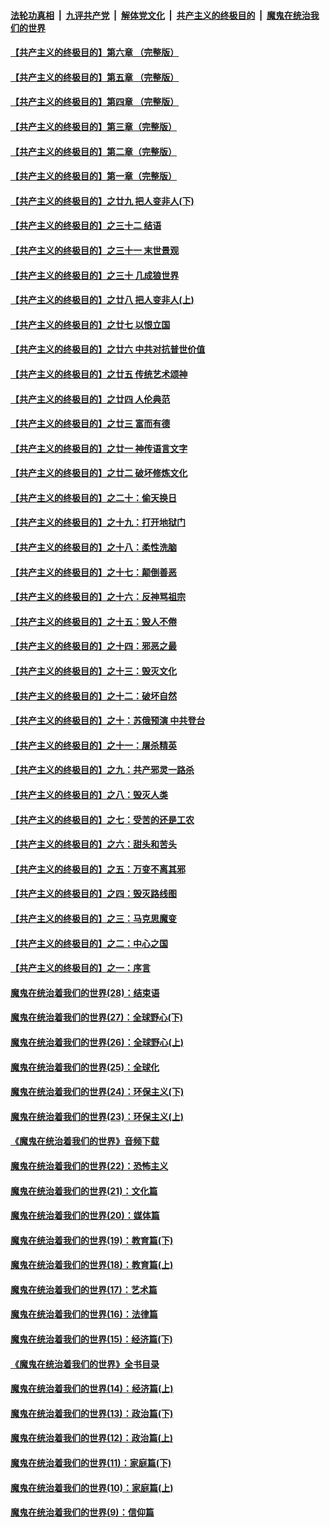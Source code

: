 ####  [法轮功真相](../../../../basic/blob/master/README.md?t=03141013) &nbsp;|&nbsp; [九评共产党](../../../../9ping.md/blob/master/README.md?t=03141013) &nbsp;|&nbsp; [解体党文化](../../../../jtdwh.md/blob/master/README.md?t=03141013)  &nbsp;|&nbsp; [共产主义的终极目的](../../../../gczydzjmd.md/blob/master/README.md?t=03141013) &nbsp;|&nbsp; [魔鬼在统治我们的世界](../../../../mgztzwmdsj.md/blob/master/README.md?t=03141013) 

#### [【共产主义的终极目的】第六章 （完整版）](../pages/nsc422/n11428913.md?t=03141013) 

#### [【共产主义的终极目的】第五章 （完整版）](../pages/nsc422/n11428912.md?t=03141013) 

#### [【共产主义的终极目的】第四章 （完整版）](../pages/nsc422/n11428907.md?t=03141013) 

#### [【共产主义的终极目的】第三章（完整版）](../pages/nsc422/n11428848.md?t=03141013) 

#### [【共产主义的终极目的】第二章（完整版）](../pages/nsc422/n11428831.md?t=03141013) 

#### [【共产主义的终极目的】第一章（完整版）](../pages/nsc422/n11417651.md?t=03141013) 

#### [【共产主义的终极目的】之廿九 把人变非人(下)](../pages/nsc422/n11344140.md?t=03141013) 

#### [【共产主义的终极目的】之三十二 结语](../pages/nsc422/n11360535.md?t=03141013) 

#### [【共产主义的终极目的】之三十一 末世景观](../pages/nsc422/n11351129.md?t=03141013) 

#### [【共产主义的终极目的】之三十 几成狼世界](../pages/nsc422/n11348280.md?t=03141013) 

#### [【共产主义的终极目的】之廿八 把人变非人(上)](../pages/nsc422/n11340492.md?t=03141013) 

#### [【共产主义的终极目的】之廿七 以恨立国](../pages/nsc422/n11336944.md?t=03141013) 

#### [【共产主义的终极目的】之廿六 中共对抗普世价值](../pages/nsc422/n11324785.md?t=03141013) 

#### [【共产主义的终极目的】之廿五 传统艺术颂神](../pages/nsc422/n11296396.md?t=03141013) 

#### [【共产主义的终极目的】之廿四 人伦典范](../pages/nsc422/n11296397.md?t=03141013) 

#### [【共产主义的终极目的】之廿三 富而有德](../pages/nsc422/n11283598.md?t=03141013) 

#### [【共产主义的终极目的】之廿一 神传语言文字](../pages/nsc422/n11263265.md?t=03141013) 

#### [【共产主义的终极目的】之廿二 破坏修炼文化](../pages/nsc422/n11245728.md?t=03141013) 

#### [【共产主义的终极目的】之二十：偷天换日](../pages/nsc422/n11238846.md?t=03141013) 

#### [【共产主义的终极目的】之十九：打开地狱门](../pages/nsc422/n11206376.md?t=03141013) 

#### [【共产主义的终极目的】之十八：柔性洗脑](../pages/nsc422/n11199994.md?t=03141013) 

#### [【共产主义的终极目的】之十七：颠倒善恶](../pages/nsc422/n11179782.md?t=03141013) 

#### [【共产主义的终极目的】之十六：反神骂祖宗](../pages/nsc422/n11166798.md?t=03141013) 

#### [【共产主义的终极目的】之十五：毁人不倦](../pages/nsc422/n11166792.md?t=03141013) 

#### [【共产主义的终极目的】之十四：邪恶之最](../pages/nsc422/n11150249.md?t=03141013) 

#### [【共产主义的终极目的】之十三：毁灭文化](../pages/nsc422/n11135227.md?t=03141013) 

#### [【共产主义的终极目的】之十二：破坏自然](../pages/nsc422/n11135214.md?t=03141013) 

#### [【共产主义的终极目的】之十：苏俄预演 中共登台](../pages/nsc422/n11118424.md?t=03141013) 

#### [【共产主义的终极目的】之十一：屠杀精英](../pages/nsc422/n11118442.md?t=03141013) 

#### [【共产主义的终极目的】之九：共产邪灵一路杀](../pages/nsc422/n11114139.md?t=03141013) 

#### [【共产主义的终极目的】之八：毁灭人类](../pages/nsc422/n11108503.md?t=03141013) 

#### [【共产主义的终极目的】之七：受苦的还是工农](../pages/nsc422/n11101809.md?t=03141013) 

#### [【共产主义的终极目的】之六：甜头和苦头](../pages/nsc422/n11096971.md?t=03141013) 

#### [【共产主义的终极目的】之五：万变不离其邪](../pages/nsc422/n11091285.md?t=03141013) 

#### [【共产主义的终极目的】之四：毁灭路线图](../pages/nsc422/n11086284.md?t=03141013) 

#### [【共产主义的终极目的】之三：马克思魔变](../pages/nsc422/n11061941.md?t=03141013) 

#### [【共产主义的终极目的】之二：中心之国](../pages/nsc422/n11047728.md?t=03141013) 

#### [【共产主义的终极目的】之一：序言](../pages/nsc422/n11086077.md?t=03141013) 

#### [魔鬼在统治着我们的世界(28)：结束语](../pages/nsc422/n10936246.md?t=03141013) 

#### [魔鬼在统治着我们的世界(27)：全球野心(下)](../pages/nsc422/n10928319.md?t=03141013) 

#### [魔鬼在统治着我们的世界(26)：全球野心(上)](../pages/nsc422/n10900318.md?t=03141013) 

#### [魔鬼在统治着我们的世界(25)：全球化](../pages/nsc422/n10788205.md?t=03141013) 

#### [魔鬼在统治着我们的世界(24)：环保主义(下)](../pages/nsc422/n10695307.md?t=03141013) 

#### [魔鬼在统治着我们的世界(23)：环保主义(上)](../pages/nsc422/n10688613.md?t=03141013) 

#### [《魔鬼在统治着我们的世界》音频下载](../pages/nsc422/n10635553.md?t=03141013) 

#### [魔鬼在统治着我们的世界(22)：恐怖主义](../pages/nsc422/n10614727.md?t=03141013) 

#### [魔鬼在统治着我们的世界(21)：文化篇](../pages/nsc422/n10597706.md?t=03141013) 

#### [魔鬼在统治着我们的世界(20)：媒体篇](../pages/nsc422/n10586579.md?t=03141013) 

#### [魔鬼在统治着我们的世界(19)：教育篇(下)](../pages/nsc422/n10564808.md?t=03141013) 

#### [魔鬼在统治着我们的世界(18)：教育篇(上)](../pages/nsc422/n10526970.md?t=03141013) 

#### [魔鬼在统治着我们的世界(17)：艺术篇](../pages/nsc422/n10499093.md?t=03141013) 

#### [魔鬼在统治着我们的世界(16)：法律篇](../pages/nsc422/n10485969.md?t=03141013) 

#### [魔鬼在统治着我们的世界(15)：经济篇(下)](../pages/nsc422/n10469975.md?t=03141013) 

#### [《魔鬼在统治着我们的世界》全书目录](../pages/nsc422/n10464261.md?t=03141013) 

#### [魔鬼在统治着我们的世界(14)：经济篇(上)](../pages/nsc422/n10457370.md?t=03141013) 

#### [魔鬼在统治着我们的世界(13)：政治篇(下)](../pages/nsc422/n10448270.md?t=03141013) 

#### [魔鬼在统治着我们的世界(12)：政治篇(上)](../pages/nsc422/n10444576.md?t=03141013) 

#### [魔鬼在统治着我们的世界(11)：家庭篇(下)](../pages/nsc422/n10440961.md?t=03141013) 

#### [魔鬼在统治着我们的世界(10)：家庭篇(上)](../pages/nsc422/n10435448.md?t=03141013) 

#### [魔鬼在统治着我们的世界(9)：信仰篇](../pages/nsc422/n10432159.md?t=03141013) 

